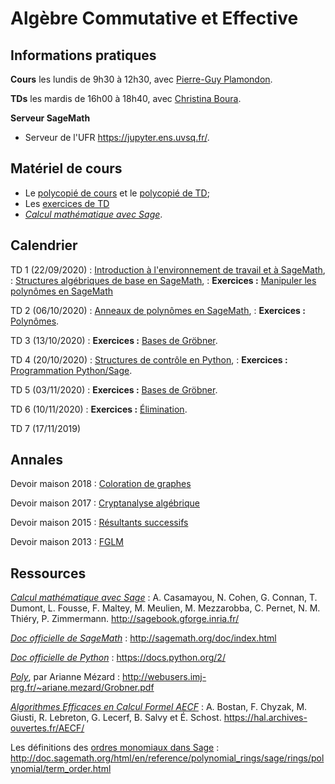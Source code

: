 ---
---

# Algèbre Commutative et Effective

## Informations pratiques

**Cours** les lundis de 9h30 à 12h30, avec [Pierre-Guy Plamondon](http://www.departement.math.uvsq.fr/node/1862).

**TDs** les mardis de 16h00 à 18h40, avec [Christina Boura](https://christinaboura.wordpress.com/).

**Serveur SageMath**

- Serveur de l'UFR <https://jupyter.ens.uvsq.fr/>.

## Matériel de cours

- Le [polycopié de cours](poly) et le [polycopié de TD](polytd);
- Les [exercices de TD](exercises)
- [*Calcul mathématique avec Sage*](http://sagebook.gforge.inria.fr/).


## Calendrier

TD 1 (22/09/2020)
: [Introduction à l'environnement de travail et à SageMath](polytd#introduction-à-lenvironnemnt-de-travail-et-à-sagemath),
: [Structures algébriques de base en SageMath](polytd#anneaux-corps-polynômes-expressions),
: **Exercices :** [Manipuler les polynômes en SageMath](exercises#polynômes-à-une-variable)

TD 2 (06/10/2020)
: [Anneaux de polynômes en SageMath](polytd#polynômes),
: **Exercices :** [Polynômes](exercises#polynômes-à-une-variable).

TD 3 (13/10/2020)
: **Exercices :** [Bases de Gröbner](exercises#idéaux-monomiaux).

TD 4 (20/10/2020)
: [Structures de contrôle en Python](polytd#syntaxe-pythonsage),
: **Exercices :** [Programmation Python/Sage](exercises#programmation-pythonsage).

TD 5 (03/11/2020)
: **Exercices :** [Bases de Gröbner](exercises#calcul-de-bases-de-gröbner).

TD 6 (10/11/2020)
: **Exercices :** [Élimination](exercises#résultants-et-élimination).

TD 7 (17/11/2019)

## Annales

Devoir maison 2018
: [Coloration de graphes](misc/dm2018)

Devoir maison 2017
: [Cryptanalyse algébrique](misc/dm2014)

Devoir maison 2015
: [Résultants successifs](misc/dm2015)

Devoir maison 2013
: [FGLM](misc/dm2013)

## Ressources

[*Calcul mathématique avec Sage*](http://sagebook.gforge.inria.fr/)
: A. Casamayou, N. Cohen, G. Connan, T. Dumont, L. Fousse, F. Maltey,
M. Meulien, M. Mezzarobba, C. Pernet, N. M. Thiéry,
P. Zimmermann. <http://sagebook.gforge.inria.fr/>

[*Doc officielle de SageMath*](http://sagemath.org/doc/index.html)
: <http://sagemath.org/doc/index.html>

[*Doc officielle de Python*](https://docs.python.org/2/)
: <https://docs.python.org/2/>

[*Poly*](http://webusers.imj-prg.fr/~ariane.mezard/Grobner.pdf), par Arianne Mézard
: <http://webusers.imj-prg.fr/~ariane.mezard/Grobner.pdf>

[*Algorithmes Efficaces en Calcul Formel AECF*](https://hal.archives-ouvertes.fr/AECF/)
: A. Bostan, F. Chyzak, M. Giusti, R. Lebreton, G. Lecerf, B. Salvy et
É. Schost. <https://hal.archives-ouvertes.fr/AECF/>

Les définitions des [ordres monomiaux dans Sage](http://doc.sagemath.org/html/en/reference/polynomial_rings/sage/rings/polynomial/term_order.html)
: <http://doc.sagemath.org/html/en/reference/polynomial_rings/sage/rings/polynomial/term_order.html>
